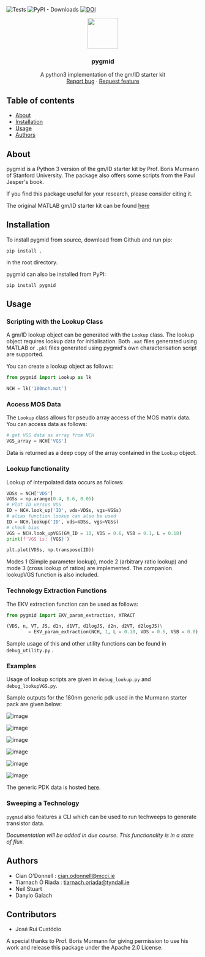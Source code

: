 ![Tests](https://github.com/madrasalach/pygmid/actions/workflows/run-tests.yml/badge.svg?branch=main)
![PyPI - Downloads](https://img.shields.io/pypi/dm/pygmid)
[![DOI](https://zenodo.org/badge/510693980.svg)](https://zenodo.org/badge/latestdoi/510693980)

<p align="center">
  <a>
    <img src="https://github.com/madrasalach/pygmid/blob/main/docs/img/icon.png?raw=true" width="80">
  </a>

  <h3 align="center">pygmid</h3>

  <p align="center">
    A python3 implementation of the gm/ID starter kit
    <br>
    <a href="https://www.github.com/madrasalach/pygmid/issues/new?template=bug.md">Report bug</a>
    ·
    <a href="https://www.github.com/madrasalach/pygmid/issues/new?template=feature.md&labels=feature">Request feature</a>
  </p>
</p>

## Table of contents

- [About](#about)
- [Installation](#installation)
- [Usage](#usage)
- [Authors](#authors)

## About

pygmid is a Python 3 version of the gm/ID starter kit by Prof. Boris Murmann 
of Stanford University. The package also offers some scripts from the Paul Jesper's book.

If you find this package useful for your research, please consider citing it.

The original MATLAB gm/ID starter kit can be found [here](https://github.com/bmurmann/Book-on-gm-ID-design/tree/main/starter_kit)

## Installation

To install pygmid from source, download from Github and run pip:

`pip install .`

 in the root directory.

 pygmid can also be installed from PyPI:

`pip install pygmid`

## Usage

### Scripting with the Lookup Class
A gm/ID lookup object can be generated with the `Lookup` class. The lookup object requires lookup data for initialisation. Both `.mat` files generated using MATLAB or `.pkl` files generated using pygmid's own characterisation script are supported.

You can create a lookup object as follows:

```python
from pygmid import Lookup as lk

NCH = lk('180nch.mat')
```
### Access MOS Data
The `Lookup` class allows for pseudo array access of the MOS matrix data. You can access data as follows:

```python
# get VGS data as array from NCH
VGS_array = NCH['VGS']
```

Data is returned as a deep copy of the array contained in the `Lookup` object.

### Lookup functionality 

Lookup of interpolated data occurs as follows:

```python
VDSs = NCH['VDS'] 
VGSs = np.arange(0.4, 0.6, 0.05)
# Plot ID versus VDS
ID = NCH.look_up('ID', vds=VDSs, vgs=VGSs)
# alias function lookup can also be used
ID = NCH.lookup('ID', vds=VDSs, vgs=VGSs)
# check bias
VGS = NCH.look_upVGS(GM_ID = 10, VDS = 0.6, VSB = 0.1, L = 0.18)
print(f'VGS is: {VGS}')

plt.plot(VDSs, np.transpose(ID))
```

Modes 1 (Simple parameter lookup), mode 2 (arbitrary ratio lookup) and mode 3 (cross lookup of ratios) are implemented. The companion lookupVGS function is also included.

### Technology Extraction Functions

The EKV extraction function can be used as follows:

```python
from pygmid import EKV_param_extraction, XTRACT

(VDS, n, VT, JS, d1n, d1VT, d1logJS, d2n, d2VT, d2logJS)\
        = EKV_param_extraction(NCH, 1, L = 0.18, VDS = 0.6, VSB = 0.0)

```

Sample usage of this and other utility functions can be found in `debug_utility.py` .

### Examples

Usage of lookup scripts are given in `debug_lookup.py` and `debug_lookupVGS.py`.

Sample outputs for the 180nm generic pdk used in the Murmann starter pack are given below:

![image](https://github.com/madrasalach/pygmid/blob/main/docs/img/IDvVDS.png?raw=true)

![image](https://github.com/madrasalach/pygmid/blob/main/docs/img/vtvsL.png?raw=true)

![image](https://github.com/madrasalach/pygmid/blob/main/docs/img/gm_gds.png?raw=true)

![image](https://github.com/madrasalach/pygmid/blob/main/docs/img/ft.png?raw=true)

![image](https://github.com/madrasalach/pygmid/blob/main/docs/img/idwVDS.png?raw=true)

![image](https://github.com/madrasalach/pygmid/blob/main/docs/img/IDWvsgmID.png?raw=true)

The generic PDK data is hosted <a href="https://github.com/bmurmann/Book-on-gm-ID-design">here</a>.

### Sweeping a Technology

`pygmid` also features a CLI which can be used to run techweeps to generate transistor data.

*Documentation will be added in due course. This functionality is in a state of flux.*

## Authors

- Cian O'Donnell : cian.odonnell@mcci.ie
- Tiarnach Ó Riada : tiarnach.oriada@tyndall.ie
- Neil Stuart
- Danylo Galach

## Contributors

- José Rui Custódio

A special thanks to Prof. Boris Murmann for giving permission to use his work and release this package under the Apache 2.0 License.
